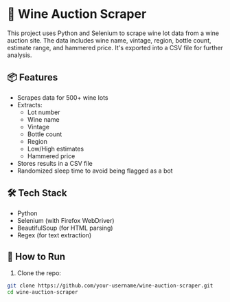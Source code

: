 # 🍷 Wine Auction Scraper

This project uses Python and Selenium to scrape wine lot data from a wine auction site. The data includes wine name, vintage, region, bottle count, estimate range, and hammered price. It's exported into a CSV file for further analysis.

## 📦 Features

- Scrapes data for 500+ wine lots
- Extracts:
  - Lot number
  - Wine name
  - Vintage
  - Bottle count
  - Region
  - Low/High estimates
  - Hammered price
- Stores results in a CSV file
- Randomized sleep time to avoid being flagged as a bot

## 🛠 Tech Stack

- Python
- Selenium (with Firefox WebDriver)
- BeautifulSoup (for HTML parsing)
- Regex (for text extraction)

## 🚀 How to Run

1. Clone the repo:

```bash
git clone https://github.com/your-username/wine-auction-scraper.git
cd wine-auction-scraper
